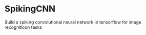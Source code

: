 # SpikingCNN
Build a spiking convolutional neural network in tensorflow for image recognitioon tasks

